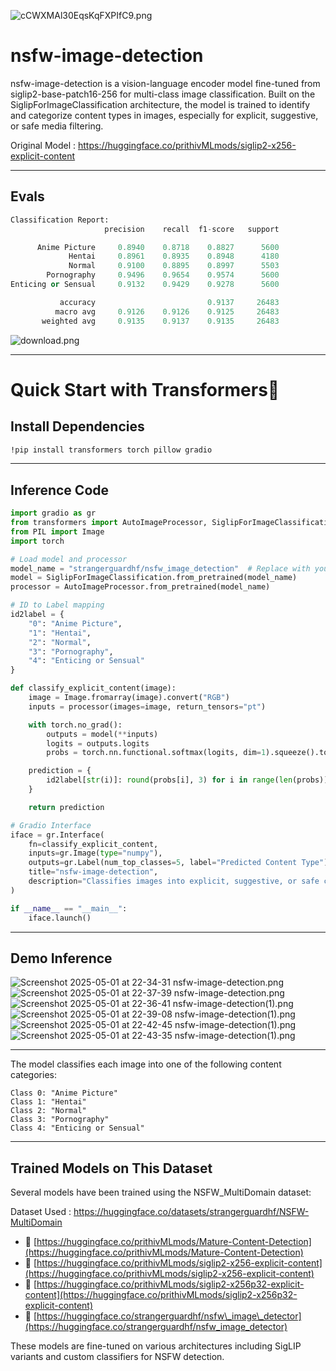 ![cCWXMAl30EqsKqFXPIfC9.png](https://cdn-uploads.huggingface.co/production/uploads/65bb837dbfb878f46c77de4c/3cnuydT5poHDy8AUI7nl4.png)

# **nsfw-image-detection**

nsfw-image-detection is a vision-language encoder model fine-tuned from siglip2-base-patch16-256 for multi-class image classification. Built on the SiglipForImageClassification architecture, the model is trained to identify and categorize content types in images, especially for explicit, suggestive, or safe media filtering.

Original Model : https://huggingface.co/prithivMLmods/siglip2-x256-explicit-content

---

## **Evals**

```py
Classification Report:
                     precision    recall  f1-score   support

      Anime Picture     0.8940    0.8718    0.8827      5600
             Hentai     0.8961    0.8935    0.8948      4180
             Normal     0.9100    0.8895    0.8997      5503
        Pornography     0.9496    0.9654    0.9574      5600
Enticing or Sensual     0.9132    0.9429    0.9278      5600

           accuracy                         0.9137     26483
          macro avg     0.9126    0.9126    0.9125     26483
       weighted avg     0.9135    0.9137    0.9135     26483
```

![download.png](https://cdn-uploads.huggingface.co/production/uploads/65bb837dbfb878f46c77de4c/psonZ0OXSjqgLRDkFtRTh.png)

---

# **Quick Start with Transformers🤗**


## **Install Dependencies**

```bash
!pip install transformers torch pillow gradio
```

---

## **Inference Code**

```python
import gradio as gr
from transformers import AutoImageProcessor, SiglipForImageClassification
from PIL import Image
import torch

# Load model and processor
model_name = "strangerguardhf/nsfw_image_detection"  # Replace with your model path if needed
model = SiglipForImageClassification.from_pretrained(model_name)
processor = AutoImageProcessor.from_pretrained(model_name)

# ID to Label mapping
id2label = {
    "0": "Anime Picture",
    "1": "Hentai",
    "2": "Normal",
    "3": "Pornography",
    "4": "Enticing or Sensual"
}

def classify_explicit_content(image):
    image = Image.fromarray(image).convert("RGB")
    inputs = processor(images=image, return_tensors="pt")

    with torch.no_grad():
        outputs = model(**inputs)
        logits = outputs.logits
        probs = torch.nn.functional.softmax(logits, dim=1).squeeze().tolist()

    prediction = {
        id2label[str(i)]: round(probs[i], 3) for i in range(len(probs))
    }

    return prediction

# Gradio Interface
iface = gr.Interface(
    fn=classify_explicit_content,
    inputs=gr.Image(type="numpy"),
    outputs=gr.Label(num_top_classes=5, label="Predicted Content Type"),
    title="nsfw-image-detection",
    description="Classifies images into explicit, suggestive, or safe categories (e.g., Hentai, Pornography, Normal)."
)

if __name__ == "__main__":
    iface.launch()
```



---
## **Demo Inference**

![Screenshot 2025-05-01 at 22-34-31 nsfw-image-detection.png](https://cdn-uploads.huggingface.co/production/uploads/65bb837dbfb878f46c77de4c/v_nyPFei3rdeQJBVn56Ku.png)
![Screenshot 2025-05-01 at 22-37-39 nsfw-image-detection.png](https://cdn-uploads.huggingface.co/production/uploads/65bb837dbfb878f46c77de4c/e3CQaCqVQHGSCoElYAF2O.png)
![Screenshot 2025-05-01 at 22-36-41 nsfw-image-detection(1).png](https://cdn-uploads.huggingface.co/production/uploads/65bb837dbfb878f46c77de4c/G33PB2O5l1hBu1vpQrUJ5.png)
![Screenshot 2025-05-01 at 22-39-08 nsfw-image-detection(1).png](https://cdn-uploads.huggingface.co/production/uploads/65bb837dbfb878f46c77de4c/4dcdejxTtTlbwcKf4z-Ck.png)
![Screenshot 2025-05-01 at 22-42-45 nsfw-image-detection(1).png](https://cdn-uploads.huggingface.co/production/uploads/65bb837dbfb878f46c77de4c/cCAOpVATVLDG470Yhcwvd.png)
![Screenshot 2025-05-01 at 22-43-35 nsfw-image-detection(1).png](https://cdn-uploads.huggingface.co/production/uploads/65bb837dbfb878f46c77de4c/gC8EkppCTBP-EsPbCNGtJ.png)

---

The model classifies each image into one of the following content categories:

```
Class 0: "Anime Picture"  
Class 1: "Hentai"  
Class 2: "Normal"  
Class 3: "Pornography"  
Class 4: "Enticing or Sensual"
```
---

## **Trained Models on This Dataset**

Several models have been trained using the NSFW\_MultiDomain dataset:

Dataset Used : https://huggingface.co/datasets/strangerguardhf/NSFW-MultiDomain

* 🔗 [https://huggingface.co/prithivMLmods/Mature-Content-Detection](https://huggingface.co/prithivMLmods/Mature-Content-Detection)
* 🔗 [https://huggingface.co/prithivMLmods/siglip2-x256-explicit-content](https://huggingface.co/prithivMLmods/siglip2-x256-explicit-content)
* 🔗 [https://huggingface.co/prithivMLmods/siglip2-x256p32-explicit-content](https://huggingface.co/prithivMLmods/siglip2-x256p32-explicit-content)
* 🔗 [https://huggingface.co/strangerguardhf/nsfw\_image\_detector](https://huggingface.co/strangerguardhf/nsfw_image_detector)

These models are fine-tuned on various architectures including SigLIP variants and custom classifiers for NSFW detection.
